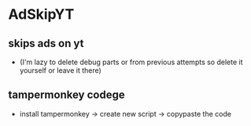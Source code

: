# AdSkipYT
## skips ads on yt
 - (I'm lazy to delete debug parts or from previous attempts so delete it yourself or leave it there)

## tampermonkey codege
 - install tampermonkey -> create new script -> copypaste the code
